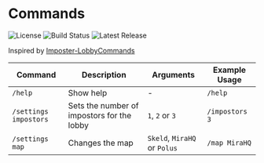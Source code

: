 # Commands
![License](https://img.shields.io/github/license/shepherdjerred-imposter/commands)
![Build Status](https://img.shields.io/github/workflow/status/shepherdjerred-imposter/commands/CI)
![Latest Release](https://img.shields.io/github/v/release/shepherdjerred-imposter/commands?include_prereleases)

Inspired by [Imposter-LobbyCommands](https://github.com/oliver4888/Impostor-LobbyCommands)


| Command | Description | Arguments | Example Usage |
| --- | --- | --- | --- |
| `/help` | Show help | - | `/help` |
| `/settings impostors` | Sets the number of impostors for the lobby | `1`, `2` or `3` | `/impostors 3` |
| `/settings map` | Changes the map | `Skeld`, `MiraHQ` or `Polus` | `/map MiraHQ` |
